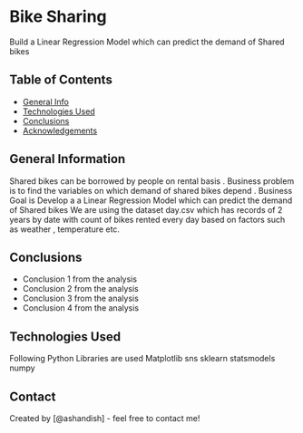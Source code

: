 # Bike Sharing 
Build a Linear Regression Model which can predict the demand of Shared bikes 



## Table of Contents
* [General Info](#general-information)
* [Technologies Used](#technologies-used)
* [Conclusions](#conclusions)
* [Acknowledgements](#acknowledgements)



## General Information
Shared bikes can be borrowed by people on rental basis . Business problem is to find the variables on which demand of shared bikes depend .
Business Goal is Develop a a Linear Regression Model which can predict the demand of Shared bikes 
We are using the dataset day.csv which has records of 2 years by date with count of bikes rented every day based on factors such as weather , temperature etc. 



## Conclusions
- Conclusion 1 from the analysis
- Conclusion 2 from the analysis
- Conclusion 3 from the analysis
- Conclusion 4 from the analysis



## Technologies Used
Following Python Libraries are used 
Matplotlib
sns
sklearn
statsmodels
numpy




## Contact
Created by [@ashandish] - feel free to contact me!
